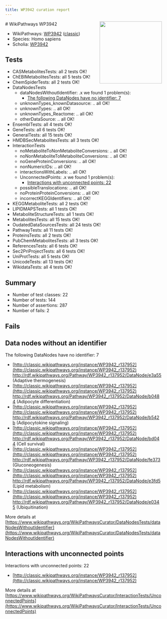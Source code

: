 ```yaml
---
title: WP3942 curation report
---
```


<img style="float: right; width: 200px" src="https://upload.wikimedia.org/wikipedia/commons/thumb/8/83/Wplogo_with_text_500.png/640px-Wplogo_with_text_500.png" />
# WikiPathways WP3942

* WikiPathways: [WP3942](https://wikipathways.org/pathways/WP3942) ([classic](https://classic.wikipathways.org/instance/WP3942))
* Species: Homo sapiens
* Scholia: [WP3942](https://scholia.toolforge.org/wikipathways/WP3942)
## Tests
* CASMetabolitesTests: all 2 tests OK!
* ChEBIMetabolitesTests: all 5 tests OK!
* ChemSpiderTests: all 2 tests OK!
* DataNodesTests
    * dataNodesWithoutIdentifier: .x we found 1 problem(s):
        * [The following DataNodes have no identifier: 7](#d2d32fa6)
    * unknownTypes_knownDatasource: .. all OK!
    * unknownTypes: .. all OK!
    * unknownTypes_Reactome: .. all OK!
    * otherDataSource: .. all OK!
* EnsemblTests: all 4 tests OK!
* GeneTests: all 6 tests OK!
* GeneralTests: all 15 tests OK!
* HMDBSecMetabolitesTests: all 3 tests OK!
* InteractionTests
    * noMetaboliteToNonMetaboliteConversions: .. all OK!
    * noNonMetaboliteToMetaboliteConversions: .. all OK!
    * noGeneProteinConversions: .. all OK!
    * nonNumericIDs: .. all OK!
    * interactionsWithLabels: .. all OK!
    * UnconnectedPoints: .x we found 1 problem(s):
        * [Interactions with unconnected points: 22](#7f1d4098)
    * possibleTranslocations: .. all OK!
    * noProteinProteinConversions: .. all OK!
    * incorrectKEGGIdentifiers: .. all OK!
* KEGGMetaboliteTests: all 2 tests OK!
* LIPIDMAPSTests: all 1 tests OK!
* MetaboliteStructureTests: all 1 tests OK!
* MetabolitesTests: all 15 tests OK!
* OudatedDataSourcesTests: all 24 tests OK!
* PathwayTests: all 11 tests OK!
* ProteinsTests: all 2 tests OK!
* PubChemMetabolitesTests: all 3 tests OK!
* ReferencesTests: all 6 tests OK!
* Sec2PriProjectTests: all 6 tests OK!
* UniProtTests: all 5 tests OK!
* UnicodeTests: all 13 tests OK!
* WikidataTests: all 4 tests OK!


## Summary

* Number of test classes: 22
* Number of tests: 144
* Number of assertions: 287
* Number of fails: 2

## Fails

<a name="d2d32fa6" />

## Data nodes without an identifier

The following DataNodes have no identifier: 7

* [http://classic.wikipathways.org/instance/WP3942_r137952](http://classic.wikipathways.org/instance/WP3942_r137952) http://rdf.wikipathways.org/Pathway/WP3942_r137952/DataNode/e3a55 (Adaptive thermogenesis)
* [http://classic.wikipathways.org/instance/WP3942_r137952](http://classic.wikipathways.org/instance/WP3942_r137952) http://rdf.wikipathways.org/Pathway/WP3942_r137952/DataNode/b0484 (Adipocyte differentiation)
* [http://classic.wikipathways.org/instance/WP3942_r137952](http://classic.wikipathways.org/instance/WP3942_r137952) http://rdf.wikipathways.org/Pathway/WP3942_r137952/DataNode/b542b (Adipocytokine signaling)
* [http://classic.wikipathways.org/instance/WP3942_r137952](http://classic.wikipathways.org/instance/WP3942_r137952) http://rdf.wikipathways.org/Pathway/WP3942_r137952/DataNode/bd044 (Cell survival)
* [http://classic.wikipathways.org/instance/WP3942_r137952](http://classic.wikipathways.org/instance/WP3942_r137952) http://rdf.wikipathways.org/Pathway/WP3942_r137952/DataNode/fe373 (Gluconeogenesis)
* [http://classic.wikipathways.org/instance/WP3942_r137952](http://classic.wikipathways.org/instance/WP3942_r137952) http://rdf.wikipathways.org/Pathway/WP3942_r137952/DataNode/e3fd5 (Lipid metabolism)
* [http://classic.wikipathways.org/instance/WP3942_r137952](http://classic.wikipathways.org/instance/WP3942_r137952) http://rdf.wikipathways.org/Pathway/WP3942_r137952/DataNode/e0345 (Ubiquitination)


More details at [https://www.wikipathways.org/WikiPathwaysCurator/DataNodesTests/dataNodesWithoutIdentifier](https://www.wikipathways.org/WikiPathwaysCurator/DataNodesTests/dataNodesWithoutIdentifier)

<a name="7f1d4098" />

## Interactions with unconnected points

Interactions with unconnected points: 22

* [http://classic.wikipathways.org/instance/WP3942_r137952](http://classic.wikipathways.org/instance/WP3942_r137952)


More details at [https://www.wikipathways.org/WikiPathwaysCurator/InteractionTests/UnconnectedPoints](https://www.wikipathways.org/WikiPathwaysCurator/InteractionTests/UnconnectedPoints)

